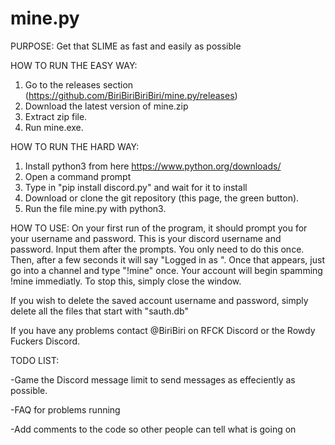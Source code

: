 # mine.py
PURPOSE:
Get that SLIME as fast and easily as possible

HOW TO RUN THE EASY WAY:
1. Go to the releases section (https://github.com/BiriBiriBiriBiri/mine.py/releases)
2. Download the latest version of mine.zip
3. Extract zip file.
4. Run mine.exe.

HOW TO RUN THE HARD WAY:
1. Install python3 from here https://www.python.org/downloads/
2. Open a command prompt
3. Type in "pip install discord.py" and wait for it to install
4. Download or clone the git repository (this page, the green button).
5. Run the file mine.py with python3.

HOW TO USE:
On your first run of the program, it should prompt you for your username and password. This is your discord username and password. Input them after the prompts. You only need to do this once. Then, after a few seconds it will say "Logged in as <your username>". Once that appears, just go into a channel and type "!mine" once. Your account will begin spamming !mine immediatly. To stop this, simply close the window. 
  
If you wish to delete the saved account username and password, simply delete all the files that start with "sauth.db" 

If you have any problems contact @BiriBiri on RFCK Discord or the Rowdy Fuckers Discord.

TODO LIST:

-Game the Discord message limit to send messages as effeciently as possible.

-FAQ for problems running

-Add comments to the code so other people can tell what is going on 
